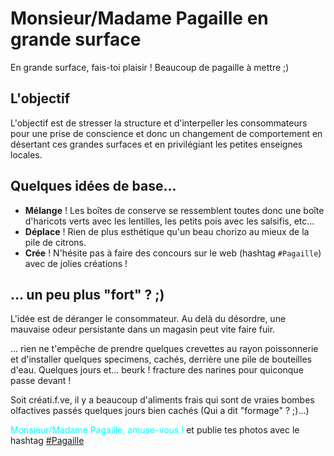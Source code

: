 # Monsieur/Madame Pagaille en grande surface

En grande surface, fais-toi plaisir ! Beaucoup de pagaille à mettre ;)

## L'objectif

L'objectif est de stresser la structure et d'interpeller les consommateurs pour une prise de conscience et donc un changement de comportement en désertant ces grandes surfaces et en privilégiant les petites enseignes locales.

## Quelques idées de base...

- **Mélange** ! Les boîtes de conserve se ressemblent toutes donc une boîte d'haricots verts avec les lentilles, les petits pois avec les salsifis, etc...
- **Déplace** ! Rien de plus esthétique qu'un beau chorizo au mieux de la pile de citrons.
- **Crée** ! N'hésite pas à faire des concours sur le web (hashtag `#Pagaille`) avec de jolies créations ! 

## ... un peu plus "fort" ? ;)

L'idée est de déranger le consommateur. Au delà du désordre, une mauvaise odeur persistante dans un magasin peut vite faire fuir.

... rien ne t'empêche de prendre quelques crevettes au rayon poissonnerie et d'installer quelques specimens, cachés, derrière une pile de bouteilles d'eau. Quelques jours et... beurk ! fracture des narines pour quiconque passe devant !

Soit créati.f.ve, il y a beaucoup d'aliments frais qui sont de vraies bombes olfactives passés quelques jours bien cachés (Qui a dit "formage" ? ;)...)


<span style="color:cyan">Monsieur/Madame Pagaille, amuse-vous !</span> et publie tes photos avec le hashtag [#Pagaille](https://twitter.com/search?q=%23pagaille&src=typed_query)